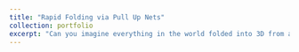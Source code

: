 ```yaml
---
title: "Rapid Folding via Pull Up Nets"
collection: portfolio
excerpt: "Can you imagine everything in the world folded into 3D from a flat 2D sheet? Pull Up Nets is a fabrication method that transforms flat 2D nets into complex 3D shapes with a single pull. This approach reimagines how everyday objects and structures can emerge from sheets, opening possibilities for design, rapid prototyping, and deployable systems. <br/><img src='/images/pullup.png' width='500'>"
---
```


<style>
/* Disable clicking on portfolio item titles */
.archive__item-title a {
  pointer-events: none;   /* prevents clicking */
  cursor: default;        /* removes link cursor */
  color: inherit;         /* keep same color as text */
  text-decoration: none;  /* remove underline */
}
.archive__item-title a:hover {
  text-decoration: none;  /* no hover underline */
}
</style>
